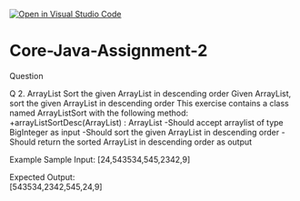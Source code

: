 [![Open in Visual Studio Code](https://classroom.github.com/assets/open-in-vscode-c66648af7eb3fe8bc4f294546bfd86ef473780cde1dea487d3c4ff354943c9ae.svg)](https://classroom.github.com/online_ide?assignment_repo_id=7987174&assignment_repo_type=AssignmentRepo)
# Core-Java-Assignment-2

Question 

Q 2. ArrayList
Sort the given ArrayList in descending order
Given ArrayList, sort the given ArrayList in descending order
This exercise contains a class named ArrayListSort with the following method:
+arrayListSortDesc(ArrayList<BigInteger>) : ArrayList<BigInteger>
    -Should accept arraylist of type BigInteger as input
    -Should sort the given ArrayList in descending order
    -Should return the sorted ArrayList in descending order as output

Example
Sample Input:
[24,543534,545,2342,9]

Expected Output:  
[543534,2342,545,24,9]
